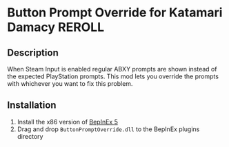 # Button Prompt Override for Katamari Damacy REROLL

## Description

When Steam Input is enabled regular ABXY prompts are shown instead of the expected PlayStation prompts. This mod lets you override the prompts with whichever you want to fix this problem.

## Installation

1. Install the x86 version of [BepInEx 5](https://docs.bepinex.dev/articles/user_guide/installation/index.html)
2. Drag and drop `ButtonPromptOverride.dll` to the BepInEx plugins directory
